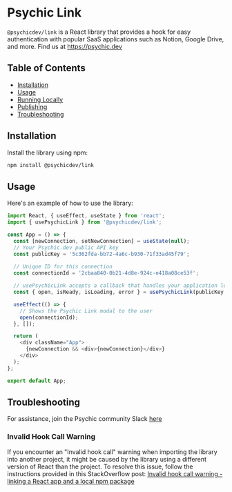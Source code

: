 # Psychic Link

`@psychicdev/link` is a React library that provides a hook for easy authentication with popular SaaS applications such as Notion, Google Drive, and more. Find us at https://psychic.dev

## Table of Contents

- [Installation](#installation)
- [Usage](#usage)
- [Running Locally](#running-locally)
- [Publishing](#publishing)
- [Troubleshooting](#troubleshooting)

## Installation

Install the library using npm:

```sh
npm install @psychicdev/link
```

## Usage

Here's an example of how to use the library:

```javascript
import React, { useEffect, useState } from 'react';
import { usePsychicLink } from '@psychicdev/link';

const App = () => {
  const [newConnection, setNewConnection] = useState(null);
  // Your Psychic.dev public API key
  const publicKey = '5c362fda-bb72-4a6c-b930-71f33ad45f79';
  
  // Unique ID for this connection
  const connectionId = '2cbaa840-0b21-4d8e-924c-e418a08ce53f';

  // usePsychicLink accepts a callback that handles your application logic once a new connection is established
  const { open, isReady, isLoading, error } = usePsychicLink(publicKey, (newConnection: string) => setNewConnection(newConnection));

  useEffect(() => {
    // Shows the Psychic Link modal to the user
    open(connectionId);
  }, []);

  return (
    <div className="App">
      {newConnection && <div>{newConnection}</div>}
    </div>
  );
};

export default App;
```

## Troubleshooting
For assistance, join the Psychic community Slack [here](https://join.slack.com/t/sidekick-public/shared_invite/zt-1tfq2k2dw-Ri7udiTSLEe5d2V0mvSxxw)

### Invalid Hook Call Warning

If you encounter an "Invalid hook call" warning when importing the library into another project, it might be caused by the library using a different version of React than the project. To resolve this issue, follow the instructions provided in this StackOverflow post: [Invalid hook call warning - linking a React app and a local npm package](https://stackoverflow.com/questions/57825421/invalid-hook-call-warning-linking-a-react-app-and-a-local-npm-package)

